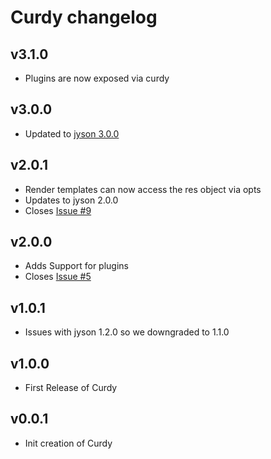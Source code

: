 # Curdy changelog

## v3.1.0
- Plugins are now exposed via curdy

## v3.0.0
- Updated to [jyson 3.0.0](https://github.com/hubba/jyson/blob/master/changelog.md#v300)

## v2.0.1
- Render templates can now access the res object via opts
- Updates to jyson 2.0.0
- Closes [Issue #9](https://github.com/hubba/jyson/issues/9)

## v2.0.0
- Adds Support for plugins
- Closes [Issue #5](https://github.com/hubba/jyson/issues/5)

## v1.0.1
- Issues with jyson 1.2.0 so we downgraded to 1.1.0

## v1.0.0
- First Release of Curdy

## v0.0.1
- Init creation of Curdy
